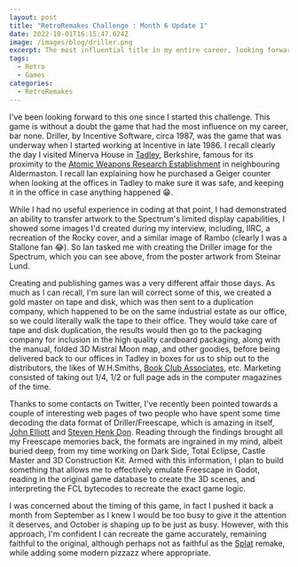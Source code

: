 ```yaml
---
layout: post
title: "RetroRemakes Challenge : Month 6 Update 1"
date: 2022-10-01T16:15:47.624Z
image: /images/blog/driller.png
excerpt: The most influential title in my entire career, looking forward to this one.
tags:
  - Retro
  - Games
categories:
  - RetroRemakes
---
```

I﻿'ve been looking forward to this one since I started this challenge. This game is without a doubt the game that had the most influence on my career, bar none. Driller, by Incentive Software, circa 1987, was the game that was underway when I started working at Incentive in late 1986. I recall clearly the day I visited Minerva House in [Tadley](https://en.wikipedia.org/wiki/Tadley), Berkshire, famous for its proximity to the [Atomic Weapons Research Establishment](https://en.wikipedia.org/wiki/Atomic_Weapons_Establishment) in neighbouring Aldermaston. I recall Ian explaining how he purchased a Geiger counter when looking at the offices in Tadley to make sure it was safe, and keeping it in the office in case anything happened 😁.

W﻿hile I had no useful experience in coding at that point, I had demonstrated an ability to transfer artwork to the Spectrum's limited display capabilities, I showed some images I'd created during my interview, including, IIRC, a recreation of the Rocky cover, and a similar image of Rambo (clearly I was a Stallone fan 😂). So Ian tasked me with creating the Driller image for the Spectrum, which you can see above, from the poster artwork from Steinar Lund.

C﻿reating and publishing games was a very different affair those days. As much as I can recall, I'm sure Ian will correct some of this, we created a gold master on tape and disk, which was then sent to a duplication company, which happened to be on the same industrial estate as our office, so we could literally walk the tape to their office. They would take care of tape and disk duplication, the results would then go to the packaging company for inclusion in the high quality cardboard packaging, along with the manual, folded 3D Mistral Moon map, and other goodies, before being delivered back to our offices in Tadley in boxes for us to ship out to the distributors, the likes of W.H.Smiths, [Book Club Associates](https://en.wikipedia.org/wiki/Book_Club_Associates), etc. Marketing consisted of taking out 1/4, 1/2 or full page ads in the computer magazines of the time.

T﻿hanks to some contacts on Twitter, I've recently been pointed towards a couple of interesting web pages of two people who have spent some time decoding the data format of Driller/Freescape, which is amazing in itself, [John Elliott](http://www.seasip.info/ZX/Driller/index.html) and [Steven Henk Don](https://www.shdon.com/). Reading through the findings brought all my Freescape memories back, the formats are ingrained in my mind, albeit buried deep, from my time working on Dark Side, Total Eclipse, Castle Master and 3D Construction Kit. Armed with this information, I plan to build something that allows me to effectively emulate Freescape in Godot, reading in the original game database to create the 3D scenes, and interpreting the FCL bytecodes to recreate the exact game logic.

I﻿ was concerned about the timing of this game, in fact I pushed it back a month from September as I knew I would be too busy to give it the attention it deserves, and October is shaping up to be just as busy. However, with this approach, I'm confident I can recreate the game accurately, remaining faithful to the original, although perhaps not as faithful as the [Splat](https://www.indigobeetle.co.uk/retroremakes/2022/08/05/retroremakes-challenge-month-4-update-1.html) remake, while adding some modern pizzazz where appropriate.